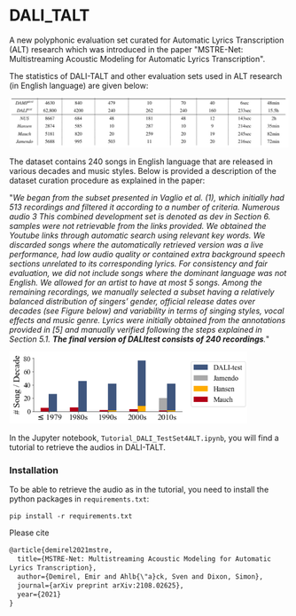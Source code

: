 # DALI_TALT

A new polyphonic evaluation set curated for Automatic Lyrics Transcription (ALT) research which was introduced in the paper "MSTRE-Net: Multistreaming Acoustic Modeling for Automatic Lyrics Transcription". 

The statistics of DALI-TALT and other evaluation sets used in ALT research (in English language) are given below:

![Alt text](images/tab_data.jpg "Statistics of DALI-TALT compared to other test sets used in lyrics transcription research (including MIREX2020).")


The dataset contains 240 songs in English language that are released in various decades and music styles. Below is provided a description of the dataset curation procedure as explained in the paper:

"_We began from the subset presented in Vaglio et al. (1), which initially had 513 recordings and filtered it according to a number of criteria. Numerous audio
3 This combined development set is denoted as dev in Section 6. samples were not retrievable from the links provided. We obtained the Youtube links through automatic search using relevant key words. We discarded songs where the automatically retrieved version was a live performance, had low audio quality or contained extra background speech sections unrelated to its corresponding lyrics. For consistency and fair evaluation, we did not include songs where the dominant language was not English. We allowed for an artist to have at most 5 songs. Among the remaining recordings, we manually selected a subset having a relatively balanced distribution of singers’ gender, official release dates over decades (see Figure below) and variability in terms of singing styles, vocal effects and music genre. Lyrics were initially obtained from the annotations provided in [5] and manually verified following the steps explained in Section 5.1. **The final version of DALItest consists of 240 recordings**._"



![Alt text](images/years.png "Distribuation of release years")


In the Jupyter notebook, ```Tutorial_DALI_TestSet4ALT.ipynb```, you will find a tutorial to retrieve the audios in DALI-TALT.


### Installation

To be able to retrieve the audio as in the tutorial, you need to install the python packages in ```requirements.txt```:

```
pip install -r requirements.txt
```


Please cite
```
@article{demirel2021mstre,
  title={MSTRE-Net: Multistreaming Acoustic Modeling for Automatic Lyrics Transcription},
  author={Demirel, Emir and Ahlb{\"a}ck, Sven and Dixon, Simon},
  journal={arXiv preprint arXiv:2108.02625},
  year={2021}
}
``` 
